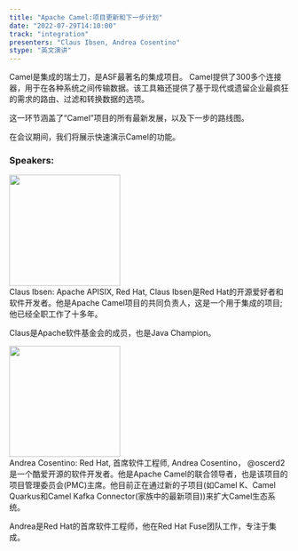 ```yaml
---
title: "Apache Camel:项目更新和下一步计划"
date: "2022-07-29T14:10:00"
track: "integration"
presenters: "Claus Ibsen, Andrea Cosentino"
stype: "英文演讲"
---
```

Camel是集成的瑞士刀，是ASF最著名的集成项目。
Camel提供了300多个连接器，用于在各种系统之间传输数据。该工具箱还提供了基于现代或遗留企业最疯狂的需求的路由、过滤和转换数据的选项。

这一环节涵盖了“Camel”项目的所有最新发展，以及下一步的路线图。

在会议期间，我们将展示快速演示Camel的功能。
 ### Speakers: 
 <img src="images/speaker/1141.png" width="200" /><br>Claus Ibsen: Apache APISIX, Red Hat, Claus Ibsen是Red Hat的开源爱好者和软件开发者。他是Apache Camel项目的共同负责人，这是一个用于集成的项目;他已经全职工作了十多年。

Claus是Apache软件基金会的成员，也是Java Champion。

 <img src="images/speaker/1141_2.png" width="200" /><br>Andrea Cosentino: Red Hat, 首席软件工程师, Andrea Cosentino， @oscerd2是一个酷爱开源的软件开发者。他是Apache Camel的联合领导者，也是该项目的项目管理委员会(PMC)主席。他目前正在通过新的子项目(如Camel K、Camel Quarkus和Camel Kafka Connector(家族中的最新项目))来扩大Camel生态系统。
 
 Andrea是Red Hat的首席软件工程师，他在Red Hat Fuse团队工作，专注于集成。

 